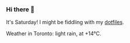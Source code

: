 ### Hi there :wave:

It's Saturday! I might be fiddling with my [dotfiles](https://github.com/bewuethr/dotfiles).

Weather in Toronto: light rain, at +14°C.
